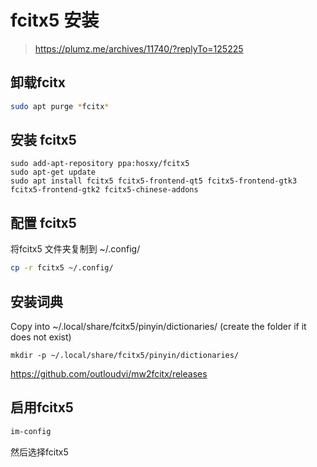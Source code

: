 # fcitx5 安装 

> https://plumz.me/archives/11740/?replyTo=125225

## 卸载fcitx

```bash
sudo apt purge *fcitx*
```

## 安装 fcitx5

```sudo
sudo add-apt-repository ppa:hosxy/fcitx5
sudo apt-get update
sudo apt install fcitx5 fcitx5-frontend-qt5 fcitx5-frontend-gtk3 fcitx5-frontend-gtk2 fcitx5-chinese-addons
```

## 配置 fcitx5

将fcitx5 文件夹复制到 ~/.config/

```bash
cp -r fcitx5 ~/.config/
```



## 安装词典

Copy into ~/.local/share/fcitx5/pinyin/dictionaries/ (create the folder if it does not exist)

```
mkdir -p ~/.local/share/fcitx5/pinyin/dictionaries/
```



[](https://github.com/felixonmars/fcitx5-pinyin-zhwiki)

https://github.com/outloudvi/mw2fcitx/releases

## 启用fcitx5

```bash
im-config
```

然后选择fcitx5 
